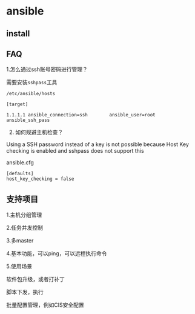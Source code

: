 # ansible

## install
## FAQ
1.怎么通过ssh账号密码进行管理？

需要安装`sshpass`工具

`/etc/ansible/hosts`

```
[target]

1.1.1.1 ansible_connection=ssh        ansible_user=root ansible_ssh_pass
```
2. 如何规避主机检查？

Using a SSH password instead of a key is not possible because Host Key checking is enabled and sshpass does not support this

ansible.cfg
```
[defaults]
host_key_checking = false
```

## 支持项目

1.主机分组管理

2.任务并发控制

3.多master

4.基本功能，可以ping，可以远程执行命令

5.使用场景

软件包升级，或者打补丁

脚本下发，执行

批量配置管理，例如CIS安全配置
